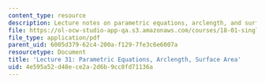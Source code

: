 ```yaml
---
content_type: resource
description: Lecture notes on parametric equations, arclength, and surface area.
file: https://ol-ocw-studio-app-qa.s3.amazonaws.com/courses/18-01-single-variable-calculus-fall-2006/4e595a52d48ece2a2d6b9cc8fd71136a_lec31.pdf
file_type: application/pdf
parent_uid: 6005d379-62c4-200a-f129-7fe3c6e6007a
resourcetype: Document
title: 'Lecture 31: Parametric Equations, Arclength, Surface Area'
uid: 4e595a52-d48e-ce2a-2d6b-9cc8fd71136a
---
```

